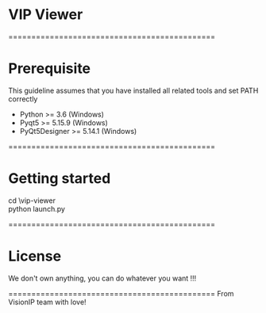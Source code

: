 # VIP Viewer

=============================================

# Prerequisite

This guideline assumes that you have installed all related tools and set PATH correctly

- Python >= 3.6 	(Windows)
- Pyqt5 >= 5.15.9 	(Windows)
- PyQt5Designer >= 5.14.1 	(Windows)


=============================================

# Getting started
cd <yourpath>\vip-viewer\
python launch.py


=============================================

# License
We don't own anything, you can do whatever you want !!!


=============================================
From VisionIP team with love!
